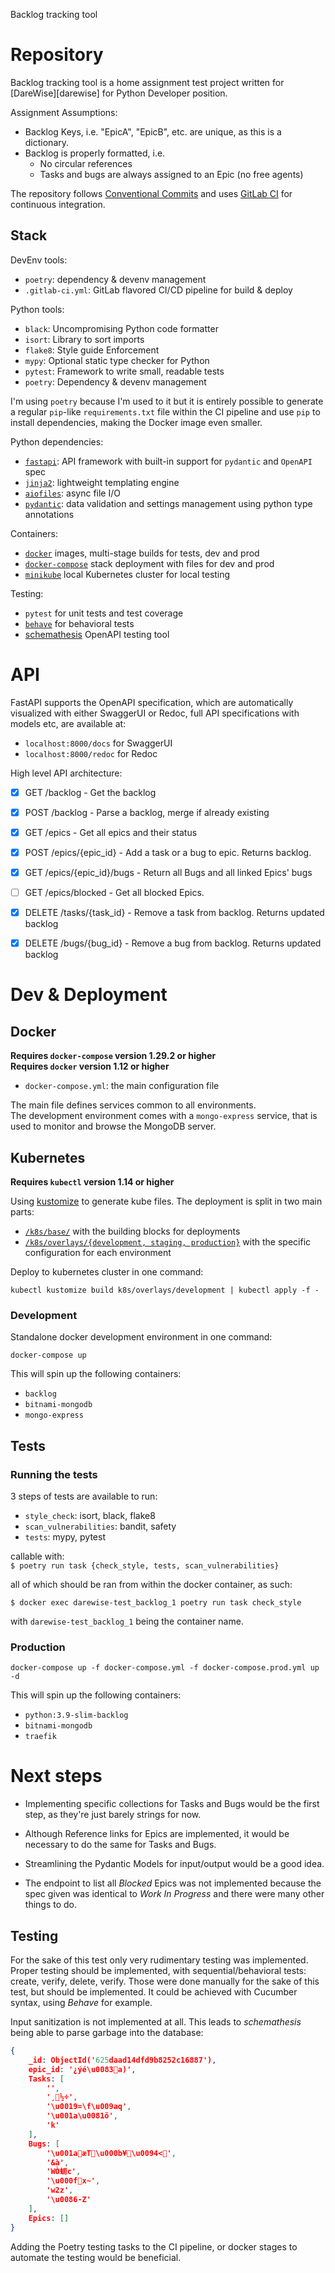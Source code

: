 Backlog tracking tool

# Repository

Backlog tracking tool is a home assignment test project written for 
[DareWise][darewise] for Python Developer position.

Assignment Assumptions: 
- Backlog Keys, i.e. "EpicA", "EpicB", etc. are unique, as this is a dictionary. 
- Backlog is properly formatted, i.e. 
  - No circular references
  - Tasks and bugs are always assigned to an Epic (no free agents)

The repository follows [Conventional Commits][conventional-commits] 
and uses [GitLab CI](./.gitlab-ci.yaml) for continuous integration.


## Stack

DevEnv tools:
- `poetry`: dependency & devenv management
- `.gitlab-ci.yml`: GitLab flavored CI/CD pipeline for build & deploy

Python tools: 
- `black`: Uncompromising Python code formatter 
- `isort`: Library to sort imports
- `flake8`: Style guide Enforcement
- `mypy`: Optional static type checker for Python
- `pytest`: Framework to write small, readable tests
- `poetry`: Dependency & devenv management

I'm using `poetry` because I'm used to it but it is entirely possible 
to generate a regular `pip`-like `requirements.txt` file within the CI 
pipeline and use `pip` to install dependencies, making the Docker image
even smaller.

Python dependencies: 
- [`fastapi`][fastapi]: API framework with built-in support for `pydantic` and `OpenAPI` spec
- [`jinja2`][jinja2]: lightweight templating engine
- [`aiofiles`][aiofiles]: async file I/O
- [`pydantic`][pydantic]: data validation and settings management using python type annotations

Containers: 
- [`docker`][docker] images, multi-stage builds for tests, dev and prod
- [`docker-compose`][docker-compose] stack deployment with files for dev and prod
- [`minikube`][minikube] local Kubernetes cluster for local testing

Testing:
- `pytest` for unit tests and test coverage
- [`behave`][behave] for behavioral tests
- [schemathesis][schemathesis] OpenAPI testing tool


# API

FastAPI supports the OpenAPI specification, which are automatically
visualized with either SwaggerUI or Redoc, full API specifications
with models etc, are available at: 

- `localhost:8000/docs` for SwaggerUI
- `localhost:8000/redoc` for Redoc

High level API architecture:

- [x] GET /backlog - Get the backlog
- [x] POST /backlog - Parse a backlog, merge if already existing

- [x] GET /epics - Get all epics and their status
- [x] POST /epics/{epic_id} - Add a task or a bug to epic. Returns backlog.
- [x] GET /epics/{epic_id}/bugs - Return all Bugs and all linked Epics' bugs
- [ ] GET /epics/blocked - Get all blocked Epics.

- [x] DELETE /tasks/{task_id} - Remove a task from backlog. Returns updated backlog
- [x] DELETE /bugs/{bug_id} - Remove a bug from backlog. Returns updated backlog

# Dev & Deployment

## Docker

**Requires `docker-compose` version 1.29.2 or higher**  
**Requires `docker` version 1.12 or higher**


- `docker-compose.yml`: the main configuration file


The main file defines services common to all environments.  
The development environment comes with a `mongo-express` service, 
that is used to monitor and browse the MongoDB server.  

## Kubernetes

**Requires `kubectl` version 1.14 or higher**

Using [kustomize][kustomize] to generate kube files. 
The deployment is split in two main parts: 
- [`/k8s/base/`](./k8s/base/) with the building blocks for deployments
- [`/k8s/overlays/{development, staging, production}`](./k8s/overlays/) with the 
  specific configuration for each environment

Deploy to kubernetes cluster in one command:

`kubectl kustomize build k8s/overlays/development | kubectl apply -f -`


### Development 

Standalone docker development environment in one command: 

`docker-compose up`  

This will spin up the following containers:

- `backlog`
- `bitnami-mongodb`
- `mongo-express`

## Tests 

### Running the tests

3 steps of tests are available to run:

- `style_check`: isort, black, flake8
- `scan_vulnerabilities`: bandit, safety
- `tests`: mypy, pytest

callable with:  
`$ poetry run task {check_style, tests, scan_vulnerabilities}`

all of which should be ran from within the docker container, as such: 

`$ docker exec darewise-test_backlog_1 poetry run task check_style`

with `darewise-test_backlog_1` being the container name.

### Production

`docker-compose up -f docker-compose.yml -f docker-compose.prod.yml up -d`

This will spin up the following containers:

- `python:3.9-slim-backlog`
- `bitnami-mongodb`
- `traefik`


# Next steps

- Implementing specific collections for Tasks and Bugs would be the first step, as they're
just barely strings for now. 

- Although Reference links for Epics are implemented, it would be necessary to do the same 
for Tasks and Bugs.

- Streamlining the Pydantic Models for input/output would be a good idea.

- The endpoint to list all *Blocked* Epics was not implemented because the spec given was
  identical to *Work In Progress* and there were many other things to do.


## Testing

For the sake of this test only very rudimentary testing was implemented.  
Proper testing should be implemented, with sequential/behavioral tests: create, verify, delete, verify.
Those were done manually for the sake of this test, but should be implemented. It could
be achieved with Cucumber syntax, using *Behave* for example.

Input sanitization is not implemented at all. This leads to *schemathesis* being able 
to parse garbage into the database:
```json
{
    _id: ObjectId('625daad14dfd9b8252c16887'),
    epic_id: '¿ýé\u0083񀃭a)',
    Tasks: [
        '',
        '¸􌉡½÷',
        '\u0019=\f\u009aq',
        '\u001a\u0081õ',
        'k'
    ],
    Bugs: [
        '\u001a󌜤æT𷞔\u000b¥񴠇\u0094<𠛇',
        '&à',
        'WÒ蚅c',
        '\u000f󸒎x~',
        'w2z',
        '\u0086-Z'
    ],
    Epics: []
}
```

Adding the Poetry testing tasks to the CI pipeline, or docker stages to automate the testing 
would be beneficial.


<!-- Links -->
[aiofiles]: https://aiofiles.readthedocs.io/en/stable/
[behave]: https://behave.readthedocs.io/en/latest/
[conventional-commits]: https://www.conventionalcommits.org/en/v1.0.0/
[docker]: https://www.docker.com/
[docker-compose]: https://docs.docker.com/compose/
[fastapi]: https://fastapi.tiangolo.com/
[minikube]: https://minikube.sigs.k8s.io/docs/start/
[jinja2]: https://jinja.palletsprojects.com/
[kustomize]: https://kubernetes.io/docs/tasks/manage-kubernetes-objects/kustomization/
[pydantic]: https://pydantic-docs.helpmanual.io/usage/
[pytest]: https://docs.pytest.org/en/7.1.x/contents.html
[schemathesis]: https://github.com/schemathesis/schemathesis
